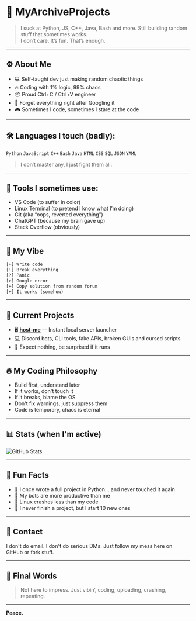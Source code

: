 
# 🧠 MyArchiveProjects

> I suck at Python, JS, C++, Java, Bash and more. Still building random stuff that sometimes works.  
> I don’t care. It’s fun. That’s enough.

---

## ⚙️ About Me

- 💻 Self-taught dev just making random chaotic things
- 🔥 Coding with 1% logic, 99% chaos
- 📦 Proud Ctrl+C / Ctrl+V engineer
- 🧠 Forget everything right after Googling it
- 🎮 Sometimes I code, sometimes I stare at the code

---

## 🛠 Languages I touch (badly):

`Python` `JavaScript` `C++` `Bash` `Java` `HTML` `CSS` `SQL` `JSON` `YAML`  
> I don’t master any, I just fight them all.

---

## 🔧 Tools I sometimes use:

- VS Code (to suffer in color)
- Linux Terminal (to pretend I know what I’m doing)
- Git (aka “oops, reverted everything”)
- ChatGPT (because my brain gave up)
- Stack Overflow (obviously)

---

## 🧪 My Vibe

```txt
[+] Write code
[!] Break everything
[?] Panic
[>] Google error
[+] Copy solution from random forum
[+] It works (somehow)
```

---

## 💾 Current Projects

- 🖥 **[host-me](https://github.com/MyArchiveProjects/host-me)** — Instant local server launcher  
- 💻 Discord bots, CLI tools, fake APIs, broken GUIs and cursed scripts  
- 🧨 Expect nothing, be surprised if it runs

---

## 🔥 My Coding Philosophy

- Build first, understand later
- If it works, don't touch it
- If it breaks, blame the OS
- Don't fix warnings, just suppress them
- Code is temporary, chaos is eternal

---

## 📊 Stats (when I'm active)

![GitHub Stats](https://github-readme-stats.vercel.app/api?username=MyArchiveProjects&show_icons=true&theme=radical)

---

## 🧠 Fun Facts

- 🐍 I once wrote a full project in Python... and never touched it again
- 🤖 My bots are more productive than me
- 🐧 Linux crashes less than my code
- 🧩 I never finish a project, but I start 10 new ones

---

## 🤙 Contact

I don't do email. I don't do serious DMs. Just follow my mess here on GitHub or fork stuff.

---

## 🐾 Final Words

> Not here to impress. Just vibin’, coding, uploading, crashing, repeating.

---

**Peace.**
